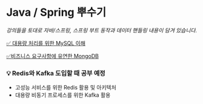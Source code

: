 # Java / Spring 뿌수기

_강의들을 토대로 자바/스프링, 스프링 부트 동작과 데이터 핸들링 내용이 담겨 있습니다._

[✅ 대용량 처리를 위한 MySQL 이해](https://github.com/hoonloper/java-study/tree/main/fastcampus-mysql-master#readme)

[✅비즈니스 요구사항에 유연한 MongoDB](/mongodb.md)

### 💡 Redis와 Kafka 도입할 때 공부 예정

- 고성능 서비스를 위한 Redis 활용 및 아키텍처
- 대용량 비동기 프로세스를 위한 Kafka 활용
